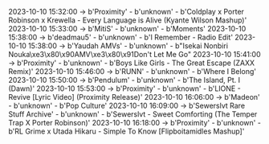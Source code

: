 2023-10-10 15:32:00 -> b'Proximity' - b'unknown' - b'Coldplay x Porter Robinson x Krewella - Every Language is Alive (Kyante Wilson Mashup)'
2023-10-10 15:33:00 -> b'MitiS' - b'unknown' - b'Moments'
2023-10-10 15:38:00 -> b'deadmau5' - b'unknown' - b'I Remember - Radio Edit'
2023-10-10 15:38:00 -> b'Yaudah AMVs' - b'unknown' - b"Isekai Nonbiri Nouka\xe3\x80\x90AMV\xe3\x80\x91Don't Let Me Go"
2023-10-10 15:41:00 -> b'Proximity' - b'unknown' - b'Boys Like Girls - The Great Escape (ZAXX Remix)'
2023-10-10 15:46:00 -> b'RUNN' - b'unknown' - b'Where I Belong'
2023-10-10 15:50:00 -> b'Pendulum' - b'unknown' - b'The Island, Pt. I (Dawn)'
2023-10-10 15:53:00 -> b'Proximity' - b'unknown' - b'LIONE - Revive [Lyric Video] (Proximity Release)'
2023-10-10 16:06:00 -> b'Madeon' - b'unknown' - b'Pop Culture'
2023-10-10 16:09:00 -> b'Sewerslvt Rare Stuff Archive' - b'unknown' - b'Sewerslvt - Sweet Comforting (The Temper Trap X Porter Robinson)'
2023-10-10 16:18:00 -> b'Proximity' - b'unknown' - b'RL Grime x Utada Hikaru - Simple To Know [Flipboitamidles Mashup]'
